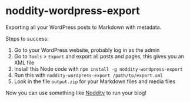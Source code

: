 # noddity-wordpress-export

Exporting all your WordPress posts to Markdown with metadata.

Steps to success:

1. Go to your WordPress website, probably log in as the admin
2. Go to `Tools` > `Export` and export all posts and pages, this gives you an XML file
3. Install this Node code with `npm install -g noddity-wordpress-export`
4. Run this with `noddity-wordpress-export /path/to/export.xml`
5. Look in the file `output.zip` for your Markdown files and media files

Now you can use something like [Noddity](http://noddity.com) to run your blog!
